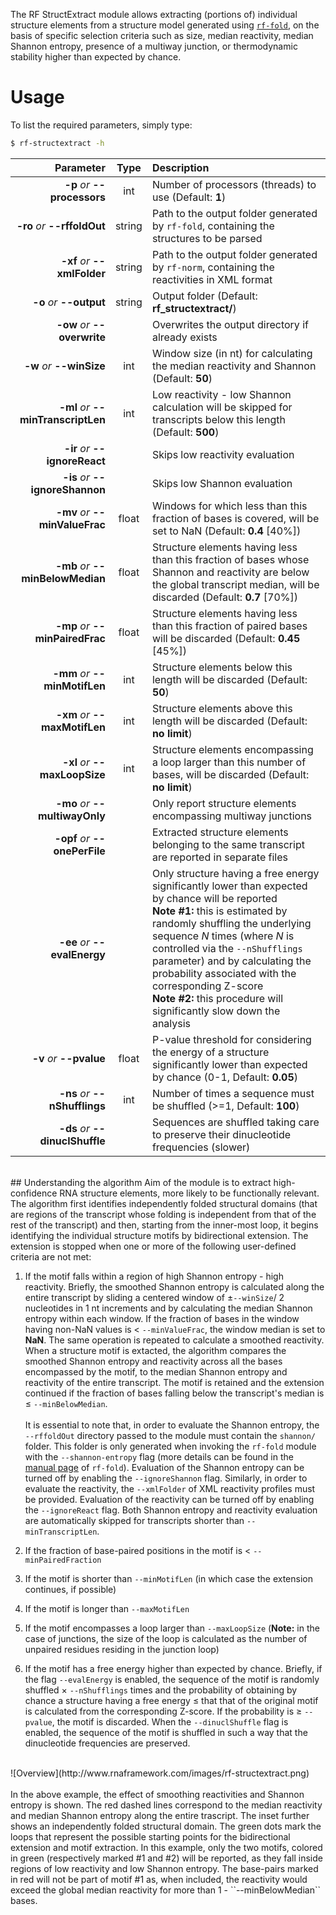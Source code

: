 The RF StructExtract module allows extracting (portions of) individual structure elements from a structure model generated using [``rf-fold``](https://rnaframework-docs.readthedocs.io/en/latest/rf-fold/), on the basis of specific selection criteria such as size, median reactivity, median Shannon entropy, presence of a multiway junction, or thermodynamic stability higher than expected by chance.

# Usage
To list the required parameters, simply type:

```bash
$ rf-structextract -h
```

Parameter         | Type | Description
----------------: | :--: |:------------
__-p__ *or* __--processors__ | int | Number of processors (threads) to use (Default: __1__)
__-ro__ *or* __--rffoldOut__ | string | Path to the output folder generated by ``rf-fold``, containing the structures to be parsed
__-xf__ *or* __--xmlFolder__ | string | Path to the output folder generated by ``rf-norm``, containing the reactivities in XML format
__-o__ *or* __--output__ | string | Output folder (Default: __rf_structextract/__)
__-ow__ *or* __--overwrite__ | | Overwrites the output directory if already exists
__-w__ *or* __--winSize__ | int | Window size (in nt) for calculating the median reactivity and Shannon (Default: __50__)
__-ml__ *or* __--minTranscriptLen__ | int | Low reactivity - low Shannon calculation will be skipped for transcripts below this length (Default: __500__)
__-ir__ *or* __--ignoreReact__ | | Skips low reactivity evaluation
__-is__ *or* __--ignoreShannon__ | | Skips low Shannon evaluation
__-mv__ *or* __--minValueFrac__ | float | Windows for which less than this fraction of bases is covered, will be set to NaN (Default: __0.4__ [40%])
__-mb__ *or* __--minBelowMedian__ | float | Structure elements having less than this fraction of bases whose Shannon and reactivity are below the global transcript median, will be discarded (Default: __0.7__ [70%])
__-mp__ *or* __--minPairedFrac__ | float | Structure elements having less than this fraction of paired bases will be discarded (Default: __0.45__ [45%])
__-mm__ *or* __--minMotifLen__ | int | Structure elements below this length will be discarded (Default: __50__)
__-xm__ *or* __--maxMotifLen__ | int | Structure elements above this length will be discarded (Default: __no limit__)
__-xl__ *or* __--maxLoopSize__ | int | Structure elements encompassing a loop larger than this number of bases, will be discarded (Default: __no limit__)
__-mo__ *or* __--multiwayOnly__ | | Only report structure elements encompassing multiway junctions
__-opf__ *or* __--onePerFile__ | | Extracted structure elements belonging to the same transcript are reported in separate files
__-ee__ *or* __--evalEnergy__ | | Only structure having a free energy significantly lower than expected by chance will be reported<br/>__Note #1:__ this is estimated by randomly shuffling the underlying sequence *N* times (where *N* is controlled via the ``--nShufflings`` parameter) and by calculating the probability associated with the corresponding Z-score<br/>__Note #2:__ this procedure will significantly slow down the analysis
__-v__ *or* __--pvalue__ | float | P-value threshold for considering the energy of a structure significantly lower than expected by chance (0-1, Default: __0.05__)
__-ns__ *or* __--nShufflings__  | int | Number of times a sequence must be shuffled (>=1, Default: __100__)
__-ds__ *or* __--dinuclShuffle__ | | Sequences are shuffled taking care to preserve their dinucleotide frequencies (slower)

<br/>
## Understanding the algorithm
Aim of the module is to extract high-confidence RNA structure elements, more likely to be functionally relevant. The algorithm first identifies independently folded structural domains (that are regions of the transcript whose folding is independent from that of the rest of the transcript) and then, starting from the inner-most loop, it begins identifying the individual structure motifs by bidirectional extension. The extension is stopped when one or more of the following user-defined criteria are not met:

1. If the motif falls within a region of high Shannon entropy - high reactivity. Briefly, the smoothed Shannon entropy is calculated along the entire transcript by sliding a centered window of &plusmn;``--winSize``/ 2 nucleotides in 1 nt increments and by calculating the median Shannon entropy within each window. If the fraction of bases in the window having non-NaN values is &lt; ``--minValueFrac``, the window median is set to __NaN__. The same operation is repeated to calculate a smoothed reactivity. When a structure motif is extacted, the algorithm compares the smoothed Shannon entropy and reactivity across all the bases encompassed by the motif, to the median Shannon entropy and reactivity of the entire transcript. The motif is retained and the extension continued if the fraction of bases falling below the transcript's median is &le; ``--minBelowMedian``.<br/><br/>It is essential to note that, in order to evaluate the Shannon entropy, the ``--rffoldOut`` directory passed to the module must contain the ``shannon/`` folder. This folder is only generated when invoking the ``rf-fold`` module with the ``--shannon-entropy`` flag (more details can be found in the [manual page](https://rnaframework-docs.readthedocs.io/en/latest/rf-fold/) of ``rf-fold``). Evaluation of the Shannon entropy can be turned off by enabling the ``--ignoreShannon`` flag. Similarly, in order to evaluate the reactivity, the ``--xmlFolder`` of XML reactivity profiles must be provided. Evaluation of the reactivity can be turned off by enabling the ``--ignoreReact`` flag. Both Shannon entropy and reactivity evaluation are automatically skipped for transcripts shorter than ``--minTranscriptLen``.

2. If the fraction of base-paired positions in the motif is &lt; ``--minPairedFraction``
3. If the motif is shorter than ``--minMotifLen`` (in which case the extension continues, if possible)
4. If the motif is longer than ``--maxMotifLen``
5. If the motif encompasses a loop larger than ``--maxLoopSize`` (__Note:__ in the case of junctions, the size of the loop is calculated as the number of unpaired residues residing in the junction loop)
6. If the motif has a free energy higher than expected by chance. Briefly, if the flag ``--evalEnergy`` is enabled, the sequence of the motif is randomly shuffled &times; ``--nShufflings`` times and the probability of obtaining by chance a structure having a free energy &le; that that of the original motif is calculated from the corresponding Z-score. If the probability is &ge; ``--pvalue``, the motif is discarded. When the ``--dinuclShuffle`` flag is enabled, the sequence of the motif is shuffled in such a way that the dinucleotide frequencies are preserved.

<br/>
![Overview](http://www.rnaframework.com/images/rf-structextract.png)
<br/>
<br/>
In the above example, the effect of smoothing reactivities and Shannon entropy is shown. The red dashed lines correspond to the median reactivity and median Shannon entropy along the entire trascript. The inset further shows an independently folded structural domain. The green dots mark the loops that represent the possible starting points for the bidirectional extension and motif extraction. In this example, only the two motifs, colored in green (respectively marked #1 and #2) will be reported, as they fall inside regions of low reactivity and low Shannon entropy. The base-pairs marked in red will not be part of motif #1 as, when included, the reactivity would exceed the global median reactivity for more than 1 - ``--minBelowMedian`` bases.